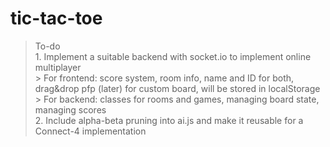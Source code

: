 # tic-tac-toe

> To-do  
    1. Implement a suitable backend with socket.io to implement online multiplayer    
        > For frontend: score system, room info, name and ID for both, drag&drop pfp (later) for custom board, will be stored in localStorage  
        > For backend: classes for rooms and games, managing board state, managing scores  
    2. Include alpha-beta pruning into ai.js and make it reusable for a Connect-4 implementation  
    